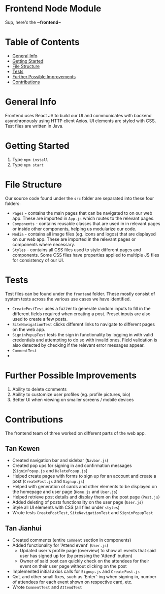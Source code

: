 # Frontend Node Module

Sup, here's the **~frontend~**

# Table of Contents

- [General Info](#General-Info)
- [Getting Started](#Getting-Started)
- [File Structure](#File-Structure)
- [Tests](#Tests)
- [Further Possible Improvements ](#Further-Possible-Improvements)
- [Contributions](#Contributions)

# General Info

Frontend uses React JS to build our UI and communicates with backend asynchronously using HTTP client Axios. UI elements are styled with CSS. Test files are written in Java.

# Getting Started

1. Type `npm install`
2. Type `npm start`

# File Structure

Our source code found under the `src` folder are separated into these four folders:

- `Pages` - contains the main pages that can be navigated to on our web app. These are imported in `App.js` which routes to the relevant pages.
- `Components` - contains reusable classes that are used in in relevant pages or inside other components, helping us modularize our code.
- `Media` - contains all image files (eg. icons and logos) that are displayed on our web app. These are imported in the relevant pages or components where necessary.
- `Styles` - contains all CSS files used to style different pages and components. Some CSS files have properties applied to multiple JS files for consistency of our UI.

# Tests

Test files can be found under the `frontend` folder. These mostly consist of system tests across the various use cases we have identified.

- `CreatePostTest` uses a fuzzer to generate random inputs to fill in the different fields required when creating a post. Preset inputs are also used to create a few posts.
- `SiteNavigationTest` clicks different links to navigate to different pages on the web app.
- `SigninPopupTest` tests the sign in functionality by logging in with valid credentials and attempting to do so with invalid ones. Field validation is also detected by checking if the relevant error messages appear.
- `CommentTest`
-

# Further Possible Improvements

1. Ability to delete comments
2. Ability to customize user profiles (eg. profile pictures, bio)
3. Better UI when viewing on smaller screens / mobile devices

# Contributions

The frontend team of three worked on different parts of the web app.

## Tan Kewen

- Created navigation bar and sidebar (`Navbar.js`)
- Created pop ups for signing in and confirmation messages (`SigninPopup.js` and `DeletePopup.js`)
- Helped create pages with forms to sign up for an account and create a post (`CreatePost.js` and `Signup.js`)
- Helped with generation of cards and other elements to be displayed on the homepage and user page (`Home.js` and `User.js`)
- Helped retrieve post details and display them on the post page (`Post.js`)
- Added deleting of posts functionality on the user page (`User.js`)
- Style all UI elements with CSS (all files under `styles`)
- Wrote tests `CreatePostTest`, `SiteNavigationTest` and `SigninPopupTest`

## Tan Jianhui

- Created comments (entire `Comment` section in components)
- Added functionality for 'Attend event' (`User.js`)
  - Updated user's profile page (overview) to show all events that said user has signed up for (by pressing the 'Attend' button)
  - Owner of said post can quickly check on the attendees for their event on their user page without clicking on the post
- Implemented initial axios calls for `Signup.js` and `CreatePost.js`
- QoL and other small fixes, such as 'Enter'-ing when signing in, number of attendees for each event shown on respective card, etc.
- Wrote `CommentTest` and `AttendTest`
